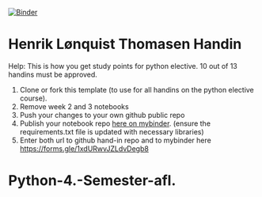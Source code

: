 [![Binder](https://mybinder.org/badge_logo.svg)](https://mybinder.org/v2/gh/HenrikCPH/Python-4.-Semester-afl./HEAD)
# Henrik Lønquist Thomasen Handin 

Help:
This is how you get study points for python elective. 10 out of 13 handins must be approved.
1. Clone or fork this template (to use for all handins on the python elective course).
2. Remove week 2 and 3 notebooks
3. Push your changes to your own github public repo
5. Publish your notebook repo [here on mybinder](https://mybinder.org/). (ensure the requirements.txt file is updated with necessary libraries)
6. Enter both url to github hand-in repo and to mybinder here https://forms.gle/1xdURwvJZLdvDegb8

# Python-4.-Semester-afl.
